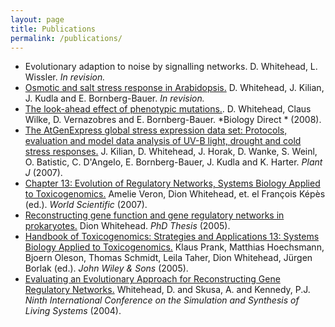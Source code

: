 ```yaml
---
layout: page
title: Publications
permalink: /publications/
---
```


- Evolutionary adaption to noise by signalling networks.
D. Whitehead, L. Wissler.
*In revision.*
- [Osmotic and salt stress response in Arabidopsis.](http://dionamago.net/content/courses/Whitehead-Kilian-etal-2007-DRAFT.pdf)
D. Whitehead, J. Kilian, J. Kudla and E. Bornberg-Bauer. *In revision.*
- [The look-ahead effect of phenotypic mutations.](http://www.biology-direct.com/content/3/1/18). D. Whitehead, Claus Wilke, D. Vernazobres
and E. Bornberg-Bauer. *Biology Direct * (2008).
- [The AtGenExpress global stress expression data set: Protocols, evaluation and model data analysis of UV-B light, drought and cold stress responses.](http://www.blackwell-synergy.com/doi/abs/10.1111/j.1365-313X.2007.03052.x) J. Kilian, D. Whitehead, J. Horak, D.
Wanke, S. Weinl, O. Batistic, C. D'Angelo, E. Bornberg-Bauer, J. Kudla and K. Harter. *Plant J* (2007).
- [Chapter 13: Evolution of Regulatory Networks, Systems Biology Applied to Toxicogenomics.](http://www.worldscibooks.com/lifesci/6459.html) Amelie Veron, Dion Whitehead, et. el François Képès (ed.). *World Scientific* (2007).
- [Reconstructing gene function and gene regulatory networks in prokaryotes.](http://bieson.ub.uni-bielefeld.de/volltexte/2005/792) Dion Whitehead. *PhD Thesis* (2005).
- [Handbook of Toxicogenomics: Strategies and Applications 13: Systems Biology Applied to Toxicogenomics.](http://www3.interscience.wiley.com/cgi-bin/abstract/110575170/ABSTRACT) Klaus Prank, Matthias Hoechsmann, Bjoern Oleson, Thomas Schmidt, Leila Taher, Dion Whitehead, Jürgen Borlak (ed.). *John Wiley &amp; Sons* (2005).
- [Evaluating an Evolutionary Approach for Reconstructing Gene Regulatory Networks.](http://dionamago.net/content/courses/alife9.pdf) Whitehead, D. and Skusa, A. and Kennedy, P.J. *Ninth International Conference on the Simulation and
Synthesis of Living Systems* (2004).
